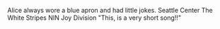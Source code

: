 Alice always wore a blue apron and had little jokes.
Seattle
Center
The White Stripes
NIN
Joy Division
"This, is a very short song!!"

